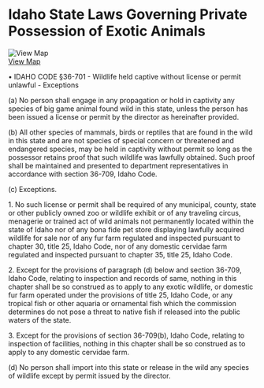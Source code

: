 # Idaho State Laws Governing Private Possession of Exotic Animals

![View Map](../../images/us-map-icon.gif)  
[View Map](b4a2_exotic_animals.php)

• IDAHO CODE §36-701 - Wildlife held captive without license or permit
unlawful - Exceptions

(a) No person shall engage in any propagation or hold in captivity any species
of big game animal found wild in this state, unless the person has been issued
a license or permit by the director as hereinafter provided.

(b) All other species of mammals, birds or reptiles that are found in the wild
in this state and are not species of special concern or threatened and
endangered species, may be held in captivity without permit so long as the
possessor retains proof that such wildlife was lawfully obtained. Such proof
shall be maintained and presented to department representatives in accordance
with section 36-709, Idaho Code.

(c) Exceptions.

1\. No such license or permit shall be required of any municipal, county,
state or other publicly owned zoo or wildlife exhibit or of any traveling
circus, menagerie or trained act of wild animals not permanently located
within the state of Idaho nor of any bona fide pet store displaying lawfully
acquired wildlife for sale nor of any fur farm regulated and inspected
pursuant to chapter 30, title 25, Idaho Code, nor of any domestic cervidae
farm regulated and inspected pursuant to chapter 35, title 25, Idaho Code.

2\. Except for the provisions of paragraph (d) below and section 36-709, Idaho
Code, relating to inspection and records of same, nothing in this chapter
shall be so construed as to apply to any exotic wildlife, or domestic fur farm
operated under the provisions of title 25, Idaho Code, or any tropical fish or
other aquaria or ornamental fish which the commission determines do not pose a
threat to native fish if released into the public waters of the state.

3\. Except for the provisions of section 36-709(b), Idaho Code, relating to
inspection of facilities, nothing in this chapter shall be so construed as to
apply to any domestic cervidae farm.

(d) No person shall import into this state or release in the wild any species
of wildlife except by permit issued by the director.
